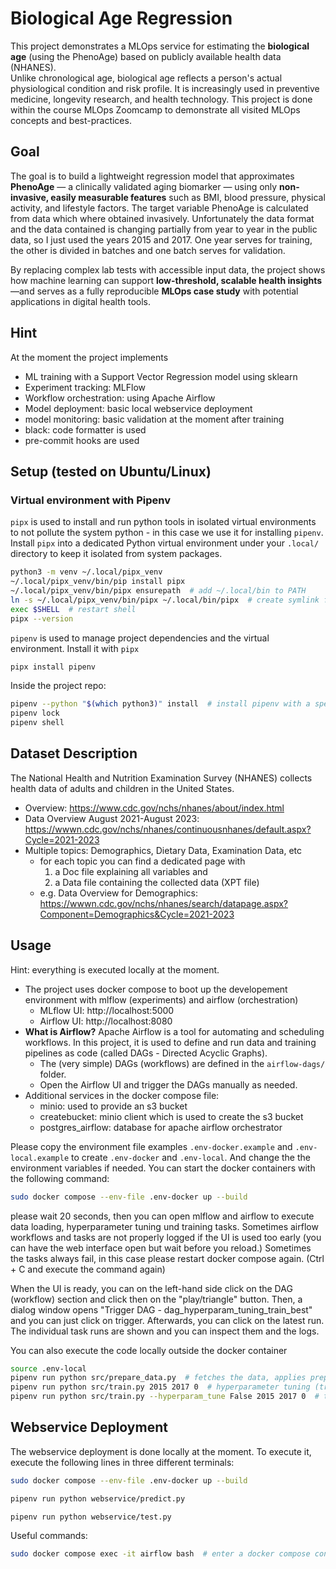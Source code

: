 # Biological Age Regression

This project demonstrates a MLOps service for estimating the **biological age** (using the PhenoAge) based on publicly available health data (NHANES).  
Unlike chronological age, biological age reflects a person's actual physiological condition and risk profile. It is increasingly used in preventive medicine, longevity research, and health technology. This project is done within the course MLOps Zoomcamp to demonstrate all visited MLOps concepts and best-practices.

## Goal
The goal is to build a lightweight regression model that approximates **PhenoAge** — a clinically validated aging biomarker — using only **non-invasive, easily measurable features** such as BMI, blood pressure, physical activity, and lifestyle factors. 
The target variable PhenoAge is calculated from data which where obtained invasively. Unfortunately the data format and the data contained is changing partially from year to year in the public data, so I just used the years 2015 and 2017. One year serves for training, the other is divided in batches and one batch serves for validation.

By replacing complex lab tests with accessible input data, the project shows how machine learning can support **low-threshold, scalable health insights**—and serves as a fully reproducible **MLOps case study** with potential applications in digital health tools.

## Hint
At the moment the project implements
- ML training with a Support Vector Regression model using sklearn
- Experiment tracking: MLFlow 
- Workflow orchestration: using Apache Airflow
- Model deployment: basic local webservice deployment
- model monitoring: basic validation at the moment after training
- black: code formatter is used
- pre-commit hooks are used



## Setup (tested on Ubuntu/Linux)
### Virtual environment with Pipenv
`pipx` is used to install and run python tools in isolated virtual environments to not pollute the system python - in this case we use it for installing `pipenv`.
Install `pipx` into a dedicated Python virtual environment under your `.local/` directory to keep it isolated from system packages.
```bash
python3 -m venv ~/.local/pipx_venv
~/.local/pipx_venv/bin/pip install pipx
~/.local/pipx_venv/bin/pipx ensurepath  # add ~/.local/bin to PATH
ln -s ~/.local/pipx_venv/bin/pipx ~/.local/bin/pipx  # create symlink for pipx executable in ~/.local/bin/
exec $SHELL  # restart shell
pipx --version
```

`pipenv` is used to manage project dependencies and the virtual environment. Install it with `pipx`
```bash
pipx install pipenv
```

Inside the project repo:
```bash
pipenv --python "$(which python3)" install  # install pipenv with a specific python version (useful if you have multiple version of python installed)
pipenv lock
pipenv shell
```



## Dataset Description
The National Health and Nutrition Examination Survey (NHANES) collects health data of adults and children in the United States. 
- Overview: https://www.cdc.gov/nchs/nhanes/about/index.html
- Data Overview August 2021-August 2023: https://wwwn.cdc.gov/nchs/nhanes/continuousnhanes/default.aspx?Cycle=2021-2023
- Multiple topics: Demographics, Dietary Data, Examination Data, etc
    - for each topic you can find a dedicated page with 
        1. a Doc file explaining all variables and
        2. a Data file containing the collected data (XPT file)
    - e.g. Data Overview for Demographics: https://wwwn.cdc.gov/nchs/nhanes/search/datapage.aspx?Component=Demographics&Cycle=2021-2023

    


## Usage
Hint: everything is executed locally at the moment.
- The project uses docker compose to boot up the developement environment with mlflow (experiments) and airflow (orchestration)
    - MLflow UI: http://localhost:5000
    - Airflow UI: http://localhost:8080
- **What is Airflow?** Apache Airflow is a tool for automating and scheduling workflows. In this project, it is used to define and run data and training pipelines as code (called DAGs - Directed Acyclic Graphs).
    - The (very simple) DAGs (workflows) are defined in the `airflow-dags/` folder.
    - Open the Airflow UI and trigger the DAGs manually as needed.
- Additional services in the docker compose file:
    - minio: used to provide an s3 bucket
    - createbucket: minio client which is used to create the s3 bucket
    - postgres_airflow: database for apache airflow orchestrator

Please copy the environment file examples `.env-docker.example` and `.env-local.example` to create  `.env-docker` and `.env-local`. And change the the environment variables if needed. You can start the docker containers with the following command:
```bash
sudo docker compose --env-file .env-docker up --build
```
please wait 20 seconds, then you can open mlflow and airflow to execute data loading, hyperparameter tuning und training tasks. Sometimes airflow workflows and tasks are not properly logged if the UI is used too early (you can have the web interface open but wait before you reload.) Sometimes the tasks always fail, in this case please restart docker compose again. (Ctrl + C and execute the command again)

When the UI is ready, you can on the left-hand side click on the DAG (workflow) section and click then on the "play/triangle" button. Then, a dialog window opens "Trigger DAG - dag_hyperparam_tuning_train_best" and you can just click on trigger. Afterwards, you can click on the latest run. The individual task runs are shown and you can inspect them and the logs.

You can also execute the code locally outside the docker container
```bash
source .env-local
pipenv run python src/prepare_data.py  # fetches the data, applies preprocessing and saves it to parquet format
pipenv run python src/train.py 2015 2017 0  # hyperparameter tuning (train year 2015, val year 2017, val batch 0)
pipenv run python src/train.py --hyperparam_tune False 2015 2017 0  # training the best three models from hyperparameter tuning
```

## Webservice Deployment
The webservice deployment is done locally at the moment. To execute it, execute the following lines in three different terminals:
```bash
sudo docker compose --env-file .env-docker up --build
```
```bash
pipenv run python webservice/predict.py
```
```bash
pipenv run python webservice/test.py
```

Useful commands:
```bash
sudo docker compose exec -it airflow bash  # enter a docker compose container (here: airflow container)
```
